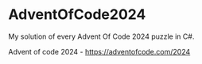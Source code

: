 # AdventOfCode2024

My solution of every Advent Of Code 2024 puzzle in C#.

Advent of code 2024 - https://adventofcode.com/2024
